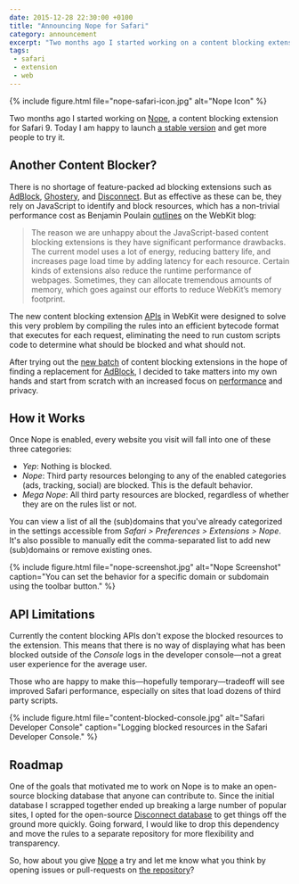 ```yaml
---
date: 2015-12-28 22:30:00 +0100
title: "Announcing Nope for Safari"
category: announcement
excerpt: "Two months ago I started working on a content blocking extension for Safari. Today I am happy to announce that it's ready for the masses."
tags:
 - safari
 - extension
 - web
---
```


{% include figure.html file="nope-safari-icon.jpg" alt="Nope Icon" %}

Two months ago I started working on [Nope], a content blocking extension for Safari 9. Today I am happy to launch [a stable version][Download Link] and get more people to try it.

## Another Content Blocker?

There is no shortage of feature-packed ad blocking extensions such as [AdBlock], [Ghostery], and [Disconnect]. But as effective as these can be, they rely on JavaScript to identify and block resources, which has a non-trivial performance cost as Benjamin Poulain [outlines][First Look] on the WebKit blog:

> The reason we are unhappy about the JavaScript-based content blocking extensions is they have significant performance drawbacks. The current model uses a lot of energy, reducing battery life, and increases page load time by adding latency for each resource. Certain kinds of extensions also reduce the runtime performance of webpages. Sometimes, they can allocate tremendous amounts of memory, which goes against our efforts to reduce WebKit’s memory footprint.

The new content blocking extension [APIs][Official Documentation] in WebKit were designed to solve this very problem by compiling the rules into an efficient bytecode format that executes for each request, eliminating the need to run custom scripts code to determine what should be blocked and what should not.

After trying out the [new batch][Beta Extensions] of content blocking extensions in the hope of finding a replacement for [AdBlock], I decided to take matters into my own hands and start from scratch with an increased focus on [performance][Targeting Domains] and privacy.

## How it Works

Once Nope is enabled, every website you visit will fall into one of these three categories:

- *Yep*: Nothing is blocked.
- *Nope*: Third party resources belonging to any of the enabled categories (ads, tracking, social) are blocked. This is the default behavior.
- *Mega Nope*: All third party resources are blocked, regardless of whether they are on the rules list or not.

You can view a list of all the (sub)domains that you've already categorized in the settings accessible from  *Safari > Preferences > Extensions > Nope*. It's also possible to manually edit the comma-separated list to add new (sub)domains or remove existing ones.

{% include figure.html file="nope-screenshot.jpg" alt="Nope Screenshot" caption="You can set the behavior for a specific domain or subdomain using the toolbar button." %}

## API Limitations

Currently the content blocking APIs don't expose the blocked resources to the extension. This means that there is no way of displaying what has been blocked outside of the *Console* logs in the developer console—not a great user experience for the average user.

Those who are happy to make this—hopefully temporary—tradeoff will see improved Safari performance, especially on sites that load dozens of third party scripts.

{% include figure.html file="content-blocked-console.jpg" alt="Safari Developer Console" caption="Logging blocked resources in the Safari Developer Console." %}

## Roadmap

One of the goals that motivated me to work on Nope is to make an open-source blocking database that anyone can contribute to. Since the initial database I scrapped together ended up breaking a large number of popular sites, I opted for the open-source [Disconnect database] to get things off the ground more quickly. Going forward, I would like to drop this dependency and move the rules to a separate repository for more flexibility and transparency.

So, how about you give [Nope] a try and let me know what you think by opening issues or pull-requests on [the repository][GitHub]?

[Nope]: https://redalemeden.com/nope
[Download Link]: https://github.com/kaishin/Nope/releases/v1.2.0/
[First Look]: https://webkit.org/blog/3476/content-blockers-first-look/
[Targeting Domains]: https://webkit.org/blog/4062/targeting-domains-with-content-blockers/
[Official Documentation]: https://developer.apple.com/library/prerelease/mac/documentation/Extensions/Conceptual/ContentBlockingRules/Introduction/Introduction.html
[Beta Extensions]: https://beta-extensions.apple.com/?q=block
[AdBlock]: https://getadblock.com
[Ghostery]: https://www.ghostery.com
[Disconnect]: https://disconnect.me/disconnect
[Disconnect database]: https://github.com/disconnectme/disconnect-tracking-protection
[GitHub]: https://github.com/kaishin/Nope
